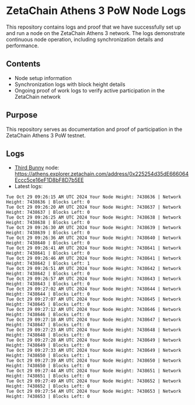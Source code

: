 # ZetaChain Athens 3 PoW Node Logs
This repository contains logs and proof that we have successfully set up and run a node on the ZetaChain Athens 3 network. The logs demonstrate continuous node operation, including synchronization details and performance.

## Contents
- Node setup information
- Synchronization logs with block height details
- Ongoing proof of work logs to verify active participation in the ZetaChain network

## Purpose
This repository serves as documentation and proof of participation in the ZetaChain Athens 3 PoW testnet.

## Logs

- [Third Bunny](https://thirdbunny.xyz/) node: https://athens.explorer.zetachain.com/address/0x225254d35dE666064Eccc5ce16eF1D8bF8D7b5EE
- Latest logs:
```
Tue Oct 29 09:26:15 AM UTC 2024 Your Node Height: 7438636 | Network Height: 7438636 | Blocks Left: 0
Tue Oct 29 09:26:20 AM UTC 2024 Your Node Height: 7438637 | Network Height: 7438637 | Blocks Left: 0
Tue Oct 29 09:26:25 AM UTC 2024 Your Node Height: 7438638 | Network Height: 7438638 | Blocks Left: 0
Tue Oct 29 09:26:30 AM UTC 2024 Your Node Height: 7438639 | Network Height: 7438639 | Blocks Left: 0
Tue Oct 29 09:26:36 AM UTC 2024 Your Node Height: 7438640 | Network Height: 7438640 | Blocks Left: 0
Tue Oct 29 09:26:41 AM UTC 2024 Your Node Height: 7438641 | Network Height: 7438641 | Blocks Left: 0
Tue Oct 29 09:26:46 AM UTC 2024 Your Node Height: 7438641 | Network Height: 7438642 | Blocks Left: 1
Tue Oct 29 09:26:51 AM UTC 2024 Your Node Height: 7438642 | Network Height: 7438642 | Blocks Left: 0
Tue Oct 29 09:26:57 AM UTC 2024 Your Node Height: 7438643 | Network Height: 7438643 | Blocks Left: 0
Tue Oct 29 09:27:02 AM UTC 2024 Your Node Height: 7438644 | Network Height: 7438644 | Blocks Left: 0
Tue Oct 29 09:27:07 AM UTC 2024 Your Node Height: 7438645 | Network Height: 7438645 | Blocks Left: 0
Tue Oct 29 09:27:12 AM UTC 2024 Your Node Height: 7438646 | Network Height: 7438646 | Blocks Left: 0
Tue Oct 29 09:27:18 AM UTC 2024 Your Node Height: 7438647 | Network Height: 7438647 | Blocks Left: 0
Tue Oct 29 09:27:23 AM UTC 2024 Your Node Height: 7438648 | Network Height: 7438648 | Blocks Left: 0
Tue Oct 29 09:27:28 AM UTC 2024 Your Node Height: 7438649 | Network Height: 7438649 | Blocks Left: 0
Tue Oct 29 09:27:33 AM UTC 2024 Your Node Height: 7438649 | Network Height: 7438650 | Blocks Left: 1
Tue Oct 29 09:27:39 AM UTC 2024 Your Node Height: 7438650 | Network Height: 7438650 | Blocks Left: 0
Tue Oct 29 09:27:44 AM UTC 2024 Your Node Height: 7438651 | Network Height: 7438651 | Blocks Left: 0
Tue Oct 29 09:27:49 AM UTC 2024 Your Node Height: 7438652 | Network Height: 7438652 | Blocks Left: 0
Tue Oct 29 09:27:54 AM UTC 2024 Your Node Height: 7438653 | Network Height: 7438653 | Blocks Left: 0
```
